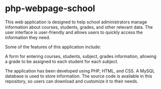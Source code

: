 # php-webpage-school

This web application is designed to help school administrators manage information about courses, students, grades, and other relevant data. The user interface is user-friendly and allows users to quickly access the information they need.

Some of the features of this application include:

A form for entering courses, students, subject, grades information, allowing a grade to be assigned to each student for each subject.

The application has been developed using PHP, HTML, and CSS. A MySQL database is used to store information. The source code is available in this repository, so users can download and customize it to their needs.
